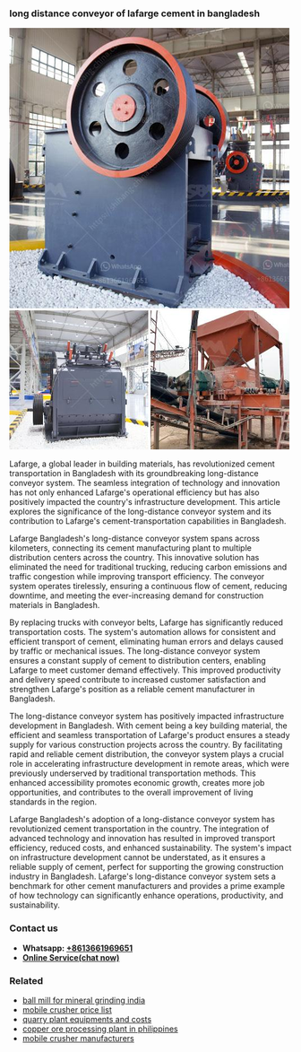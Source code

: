 <h3>long distance conveyor of lafarge cement in bangladesh</h3><img src='1708587038.jpg' alt=''><p>Lafarge, a global leader in building materials, has revolutionized cement transportation in Bangladesh with its groundbreaking long-distance conveyor system. The seamless integration of technology and innovation has not only enhanced Lafarge's operational efficiency but has also positively impacted the country's infrastructure development. This article explores the significance of the long-distance conveyor system and its contribution to Lafarge's cement-transportation capabilities in Bangladesh.</p><p>Lafarge Bangladesh's long-distance conveyor system spans across kilometers, connecting its cement manufacturing plant to multiple distribution centers across the country. This innovative solution has eliminated the need for traditional trucking, reducing carbon emissions and traffic congestion while improving transport efficiency. The conveyor system operates tirelessly, ensuring a continuous flow of cement, reducing downtime, and meeting the ever-increasing demand for construction materials in Bangladesh.</p><p>By replacing trucks with conveyor belts, Lafarge has significantly reduced transportation costs. The system's automation allows for consistent and efficient transport of cement, eliminating human errors and delays caused by traffic or mechanical issues. The long-distance conveyor system ensures a constant supply of cement to distribution centers, enabling Lafarge to meet customer demand effectively. This improved productivity and delivery speed contribute to increased customer satisfaction and strengthen Lafarge's position as a reliable cement manufacturer in Bangladesh.</p><p>The long-distance conveyor system has positively impacted infrastructure development in Bangladesh. With cement being a key building material, the efficient and seamless transportation of Lafarge's product ensures a steady supply for various construction projects across the country. By facilitating rapid and reliable cement distribution, the conveyor system plays a crucial role in accelerating infrastructure development in remote areas, which were previously underserved by traditional transportation methods. This enhanced accessibility promotes economic growth, creates more job opportunities, and contributes to the overall improvement of living standards in the region.</p><p>Lafarge Bangladesh's adoption of a long-distance conveyor system has revolutionized cement transportation in the country. The integration of advanced technology and innovation has resulted in improved transport efficiency, reduced costs, and enhanced sustainability. The system's impact on infrastructure development cannot be understated, as it ensures a reliable supply of cement, perfect for supporting the growing construction industry in Bangladesh. Lafarge's long-distance conveyor system sets a benchmark for other cement manufacturers and provides a prime example of how technology can significantly enhance operations, productivity, and sustainability.</p><h3>Contact us</h3><ul><li><strong>Whatsapp:&nbsp;<a href="https://wa.me/8613661969651">+8613661969651</a></strong></li><li><a href="https://swt.shibang-china.com/?git&amp;zhl&amp;long distance conveyor of lafarge cement in bangladesh"><strong>Online Service(chat now)</strong></a></li></ul><h3>Related</h3><ul><li><a href='ball mill for mineral grinding india.md'>ball mill for mineral grinding india</a></li><li><a href='mobile crusher price list.md'>mobile crusher price list</a></li><li><a href='quarry plant equipments and costs.md'>quarry plant equipments and costs</a></li><li><a href='copper ore processing plant in philippines.md'>copper ore processing plant in philippines</a></li><li><a href='mobile crusher manufacturers.md'>mobile crusher manufacturers</a></li></ul>